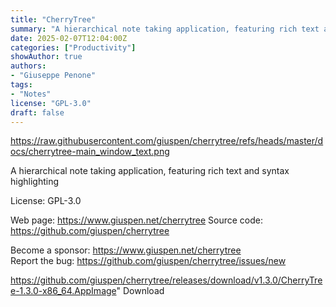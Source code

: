 ```yaml
---
title: "CherryTree"
summary: "A hierarchical note taking application, featuring rich text and syntax highlighting"
date: 2025-02-07T12:04:00Z
categories: ["Productivity"]
showAuthor: true
authors:
- "Giuseppe Penone"
tags: 
- "Notes"
license: "GPL-3.0"
draft: false
---
```


https://raw.githubusercontent.com/giuspen/cherrytree/refs/heads/master/docs/cherrytree-main_window_text.png

A hierarchical note taking application, featuring rich text and syntax highlighting

License: GPL-3.0

Web page: <https://www.giuspen.net/cherrytree>
Source code: <https://github.com/giuspen/cherrytree>

Become a sponsor: <https://www.giuspen.net/cherrytree>  
Report the bug: <https://github.com/giuspen/cherrytree/issues/new>  

https://github.com/giuspen/cherrytree/releases/download/v1.3.0/CherryTree-1.3.0-x86_64.AppImage" 
Download

